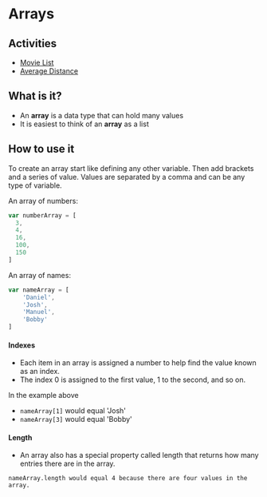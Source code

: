 # Arrays

## Activities

- [Movie List]()
- [Average Distance]()

## What is it?
- An **array** is a data type that can hold many values
- It is easiest to think of an **array** as a list

## How to use it
To create an array start like defining any other variable.  Then add brackets and a series of value. Values are separated by a comma and can be any type of variable.

An array of numbers:
```js
var numberArray = [
  3,
  4,
  16,
  100,
  150
]
```

An array of names:
```js
var nameArray = [
	'Daniel',
	'Josh',
	'Manuel',
	'Bobby'
]
```

#### Indexes
- Each item in an array is assigned a number to help find the value known as an index.
- The index 0 is assigned to the first value, 1 to the second, and so on.

In the example above

- `nameArray[1]` would equal 'Josh'
- `nameArray[3]` would equal 'Bobby'

#### Length
- An array also has a special property called length that returns how many entries there are in the array.
```
nameArray.length would equal 4 because there are four values in the array.
```
